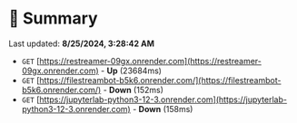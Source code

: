 # 📖 Summary
Last updated: **8/25/2024, 3:28:42 AM**

- `GET` [https://restreamer-09gx.onrender.com](https://restreamer-09gx.onrender.com) - **Up** (23684ms)
- `GET` [https://filestreambot-b5k6.onrender.com/](https://filestreambot-b5k6.onrender.com/) - **Down** (152ms)
- `GET` [https://jupyterlab-python3-12-3.onrender.com](https://jupyterlab-python3-12-3.onrender.com) - **Down** (158ms)
